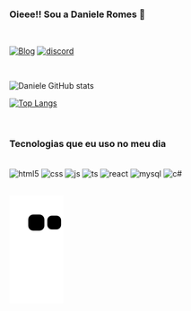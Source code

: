 ### Oieee!! Sou a Daniele Romes 👋
<br/>

[![Blog](https://img.shields.io/badge/LinkedIn-0077B5?style=for-the-badge&logo=linkedin&logoColor=white)](https://www.linkedin.com/in/daniele-romes/)
[![discord](https://img.shields.io/badge/Discord-7289DA?style=for-the-badge&logo=discord&logoColor=white)](https://discord.com/channels/@me)

<br/>

![Daniele GitHub stats](https://github-readme-stats.vercel.app/api?username=Danny-ctrl&show_icons=true&theme=synthwave&count_private=true)
<br/>

[![Top Langs](https://github-readme-stats.vercel.app/api/top-langs/?username=Danny-ctrl&layout=compact)](https://github.com/Danny-ctrl/github-readme-stats)

<br/>

### Tecnologias que eu uso no meu dia

<br/>

<div style="display: inline_block">
  <img align="center" alt="html5" src="https://img.shields.io/badge/HTML5-E34F26?style=for-the-badge&logo=html5&logoColor=white" />
  <img align="center" alt="css" src="https://img.shields.io/badge/CSS3-1572B6?style=for-the-badge&logo=css3&logoColor=white" />
  <img align="center" alt="js" src="https://img.shields.io/badge/JavaScript-F7DF1E?style=for-the-badge&logo=javascript&logoColor=black" />
  <img align="center" alt="ts" src="https://img.shields.io/badge/TypeScript-007ACC?style=for-the-badge&logo=typescript&logoColor=white" />
  <img align="center" alt="react" src="https://img.shields.io/badge/React-20232A?style=for-the-badge&logo=react&logoColor=61DAFB" />
  <img align="center" alt="mysql" src="https://img.shields.io/badge/MySQL-00000F?style=for-the-badge&logo=mysql&logoColor=white" />
  <img align="center" alt="c#" src="https://img.shields.io/badge/C%23-239120?style=for-the-badge&logo=c-sharp&logoColor=white" />
</div>
<br/>
<div>

  
 ![Snake animation](https://github.com/Danny-ctrl/Danny-ctrl/blob/output/github-contribution-grid-snake.svg)
     </div>
